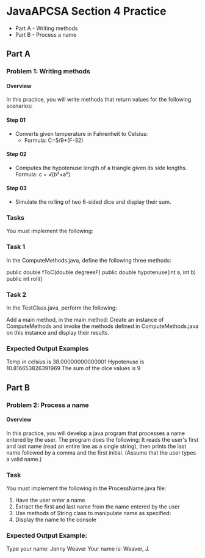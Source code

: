 # JavaAPCSA Section 4 Practice

* Part A - Writing methods
* Part B - Process a name


## Part A

### Problem 1: Writing methods

#### Overview

In this practice, you will write methods that return values for the following scenarios:

#### Step 01

* Converts given temperature in Fahrenheit to Celsius:
    * Formula: C=5/9*(F-32)

#### Step 02

* Computes the hypotenuse length of a triangle given its side lengths.
  Formula: c = √(b²+a²)

#### Step 03

* Simulate the rolling of two 6-sided dice and display their sum.

### Tasks

You must implement the following:

### Task 1
In the ComputeMethods.java, define the following three methods:

   public double fToC(double degreesF)
   public double hypotenuse(int a, int b)
   public int roll()

### Task 2

In the TestClass.java, perform the following:

Add a main method, in the main method:
Create an instance of ComputeMethods and invoke the methods defined in ComputeMethods.java on this instance
and display their results.

### Expected Output Examples

Temp in celsius is 38.00000000000001
Hypotenuse is 10.816653826391969
The sum of the dice values is 9

## Part B

### Problem 2: Process a name

#### Overview

In this practice, you will develop a java program that processes a name entered by the user. The program does the following:
It reads the user's first and last name (read an entire line as a single string), then prints the last name followed by a comma and the first
initial. (Assume that the user types a valid name.)

### Task

You must implement the following in the ProcessName.java file:
1. Have the user enter a name
2. Extract the first and last name from the name entered by the user
3. Use methods of String class to manipulate name as specified:
4. Display the name to the console
   
 
### Expected Output Example:

   Type your name: Jenny Weaver
   Your name is: Weaver, J.